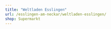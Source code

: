 ```yaml
---
title: "Weltladen Esslingen"
url: /esslingen-am-neckar/weltladen-esslingen/
shop: Supermarkt
---
```

